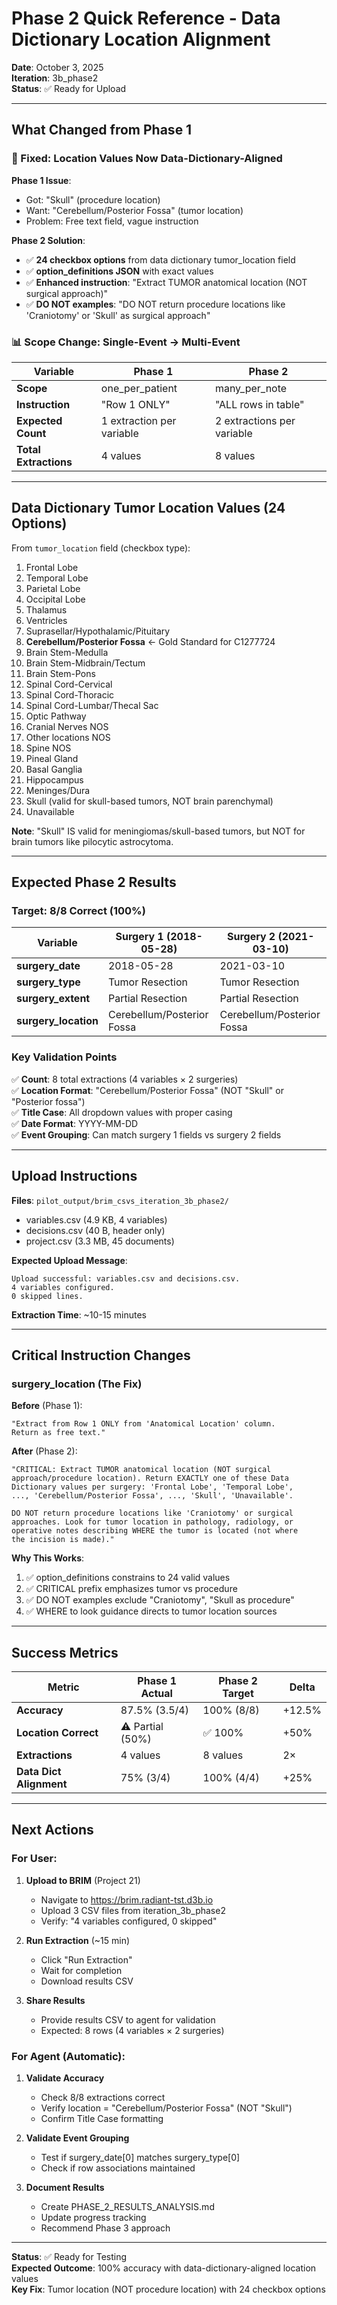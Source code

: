 # Phase 2 Quick Reference - Data Dictionary Location Alignment

**Date**: October 3, 2025  
**Iteration**: 3b_phase2  
**Status**: ✅ Ready for Upload

---

## What Changed from Phase 1

### 🔧 Fixed: Location Values Now Data-Dictionary-Aligned

**Phase 1 Issue**:
- Got: "Skull" (procedure location)
- Want: "Cerebellum/Posterior Fossa" (tumor location)
- Problem: Free text field, vague instruction

**Phase 2 Solution**:
- ✅ **24 checkbox options** from data dictionary tumor_location field
- ✅ **option_definitions JSON** with exact values
- ✅ **Enhanced instruction**: "Extract TUMOR anatomical location (NOT surgical approach)"
- ✅ **DO NOT examples**: "DO NOT return procedure locations like 'Craniotomy' or 'Skull' as surgical approach"

### 📊 Scope Change: Single-Event → Multi-Event

| Variable | Phase 1 | Phase 2 |
|----------|---------|---------|
| **Scope** | one_per_patient | many_per_note |
| **Instruction** | "Row 1 ONLY" | "ALL rows in table" |
| **Expected Count** | 1 extraction per variable | 2 extractions per variable |
| **Total Extractions** | 4 values | 8 values |

---

## Data Dictionary Tumor Location Values (24 Options)

From `tumor_location` field (checkbox type):

1. Frontal Lobe
2. Temporal Lobe
3. Parietal Lobe
4. Occipital Lobe
5. Thalamus
6. Ventricles
7. Suprasellar/Hypothalamic/Pituitary
8. **Cerebellum/Posterior Fossa** ← Gold Standard for C1277724
9. Brain Stem-Medulla
10. Brain Stem-Midbrain/Tectum
11. Brain Stem-Pons
12. Spinal Cord-Cervical
13. Spinal Cord-Thoracic
14. Spinal Cord-Lumbar/Thecal Sac
15. Optic Pathway
16. Cranial Nerves NOS
17. Other locations NOS
18. Spine NOS
19. Pineal Gland
20. Basal Ganglia
21. Hippocampus
22. Meninges/Dura
23. Skull (valid for skull-based tumors, NOT brain parenchymal)
24. Unavailable

**Note**: "Skull" IS valid for meningiomas/skull-based tumors, but NOT for brain tumors like pilocytic astrocytoma.

---

## Expected Phase 2 Results

### Target: 8/8 Correct (100%)

| Variable | Surgery 1 (2018-05-28) | Surgery 2 (2021-03-10) |
|----------|------------------------|------------------------|
| **surgery_date** | 2018-05-28 | 2021-03-10 |
| **surgery_type** | Tumor Resection | Tumor Resection |
| **surgery_extent** | Partial Resection | Partial Resection |
| **surgery_location** | Cerebellum/Posterior Fossa | Cerebellum/Posterior Fossa |

### Key Validation Points

✅ **Count**: 8 total extractions (4 variables × 2 surgeries)  
✅ **Location Format**: "Cerebellum/Posterior Fossa" (NOT "Skull" or "Posterior fossa")  
✅ **Title Case**: All dropdown values with proper casing  
✅ **Date Format**: YYYY-MM-DD  
✅ **Event Grouping**: Can match surgery 1 fields vs surgery 2 fields

---

## Upload Instructions

**Files**: `pilot_output/brim_csvs_iteration_3b_phase2/`
- variables.csv (4.9 KB, 4 variables)
- decisions.csv (40 B, header only)
- project.csv (3.3 MB, 45 documents)

**Expected Upload Message**:
```
Upload successful: variables.csv and decisions.csv.
4 variables configured.
0 skipped lines.
```

**Extraction Time**: ~10-15 minutes

---

## Critical Instruction Changes

### surgery_location (The Fix)

**Before** (Phase 1):
```
"Extract from Row 1 ONLY from 'Anatomical Location' column. 
Return as free text."
```

**After** (Phase 2):
```
"CRITICAL: Extract TUMOR anatomical location (NOT surgical 
approach/procedure location). Return EXACTLY one of these Data 
Dictionary values per surgery: 'Frontal Lobe', 'Temporal Lobe', 
..., 'Cerebellum/Posterior Fossa', ..., 'Skull', 'Unavailable'. 

DO NOT return procedure locations like 'Craniotomy' or surgical 
approaches. Look for tumor location in pathology, radiology, or 
operative notes describing WHERE the tumor is located (not where 
the incision is made)."
```

**Why This Works**:
1. ✅ option_definitions constrains to 24 valid values
2. ✅ CRITICAL prefix emphasizes tumor vs procedure
3. ✅ DO NOT examples exclude "Craniotomy", "Skull as procedure"
4. ✅ WHERE to look guidance directs to tumor location sources

---

## Success Metrics

| Metric | Phase 1 Actual | Phase 2 Target | Delta |
|--------|----------------|----------------|-------|
| **Accuracy** | 87.5% (3.5/4) | 100% (8/8) | +12.5% |
| **Location Correct** | ⚠️ Partial (50%) | ✅ 100% | +50% |
| **Extractions** | 4 values | 8 values | 2× |
| **Data Dict Alignment** | 75% (3/4) | 100% (4/4) | +25% |

---

## Next Actions

### For User:

1. **Upload to BRIM** (Project 21)
   - Navigate to https://brim.radiant-tst.d3b.io
   - Upload 3 CSV files from iteration_3b_phase2
   - Verify: "4 variables configured, 0 skipped"

2. **Run Extraction** (~15 min)
   - Click "Run Extraction"
   - Wait for completion
   - Download results CSV

3. **Share Results**
   - Provide results CSV to agent for validation
   - Expected: 8 rows (4 variables × 2 surgeries)

### For Agent (Automatic):

1. **Validate Accuracy**
   - Check 8/8 extractions correct
   - Verify location = "Cerebellum/Posterior Fossa" (NOT "Skull")
   - Confirm Title Case formatting

2. **Validate Event Grouping**
   - Test if surgery_date[0] matches surgery_type[0]
   - Check if row associations maintained

3. **Document Results**
   - Create PHASE_2_RESULTS_ANALYSIS.md
   - Update progress tracking
   - Recommend Phase 3 approach

---

**Status**: ✅ Ready for Testing  
**Expected Outcome**: 100% accuracy with data-dictionary-aligned location values  
**Key Fix**: Tumor location (NOT procedure location) with 24 checkbox options
